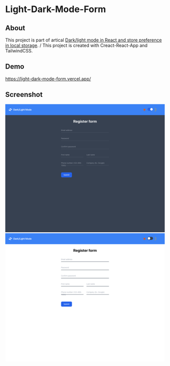 # Light-Dark-Mode-Form

## About
This project is part of artical [Dark/light mode in React and store preference in local storage](https://wkasiban.hashnode.dev/darklight-mode-in-react-and-store-preference-in-local-storage). /
This project is created with Creact-React-App and TailwindCSS.

## Demo
https://light-dark-mode-form.vercel.app/

## Screenshot
![dark mode](https://github.com/WKasiban/light-dark-mode-form/blob/master/public/darkMode.png)
![light mode](https://github.com/WKasiban/light-dark-mode-form/blob/master/public/lightMode.png)
